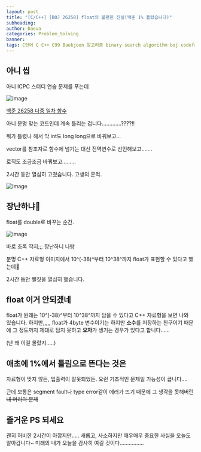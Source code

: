 ```yaml
---
layout: post
title: "[C/C++] [BOJ 26258] float의 불편한 진실(백준 1% 틀렸습니다)"
subheading: 
author: Daeun
categories: Problem_Solving
banner:
tags: C언어 C C++ C99 Baekjoon 알고리즘 binary search algorithm boj codeforce cpp left right mid l r float double 1% boj baekjoon 26258 silver
---
```


## 아니 씹

아니 ICPC 스터디 연습 문제를 푸는데 

![image](https://cdn.jsdelivr.net/gh/splanky0314/CDN/Problem_Solving/2023-09-09-float_and_double/0.png)

[백준 26258 다중 일차 함수](https://www.acmicpc.net/problem/26258)

아니 분명 맞는 코드인데 계속 틀리는 겁니다.............????!!

뭐가 틀렸나 해서 막 int도 long long으로 바꿔보고...

vector를 참조자로 함수에 넘기는 대신 전역변수로 선언해보고.......

로직도 조금조금 바꿔보고.........

2시간 동안 열심히 고쳤습니다. 고생의 흔적.

![image](https://cdn.jsdelivr.net/gh/splanky0314/CDN/Problem_Solving/2023-09-09-float_and_double/1.png)

## 장난하냐🤬

float를 double로 바꾸는 순간.

![image](https://cdn.jsdelivr.net/gh/splanky0314/CDN/Problem_Solving/2023-09-09-float_and_double/2.png)

바로 초록 딱지;;; 장난하니 나랑

분명 C++ 자료형 이미지에서 10^(-38)^부터 10^38^까지 float가 표현할 수 있다고 했는데🤬

2시간 동안 뻘짓을 열심히 했습니다.

## float 이거 안되겠네

float가 원래는 10^(-38)^부터 10^38^까지 담을 수 있다고 C++ 자료형을 보면 나와 있습니다. 하지만,,,,, float가 4byte 변수이기는 하지만 **소수**를 저장하는 친구이기 때문에 그 정도까지 제대로 담지 못하고 **오차**가 생기는 경우가 있다고 합니다......

(난 왜 이걸 몰랐지.....)

## 애초에 1%에서 틀림으로 뜬다는 것은

자료형이 맞지 않든, 입출력이 잘못되었든. 요런 기초적인 문제일 가능성이 큽니다....

근데 보통은 segment fault나 type error같이 에러가 뜨기 때문에 그 생각을 못해버린 ~~내 머리의 문제~~

## 즐거운 PS 되세요

괜히 허비한 2시간이 아깝지만..... 새롭고, 사소하지만 매우매우 중요한 사실을 오늘도 알아갑니다~ 미래의 내가 오늘을 감사히 여길 것이다................